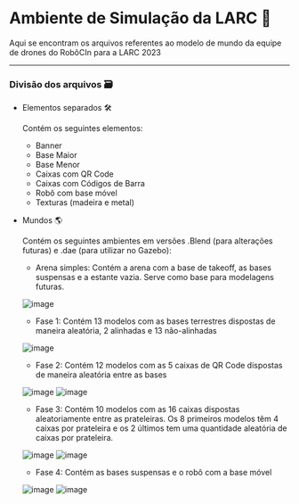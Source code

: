 # Ambiente de Simulação da LARC 🚀

Aqui se encontram os arquivos referentes ao modelo de mundo da equipe de drones do RobôCIn para a LARC 2023

---
### Divisão dos arquivos 🗃️
* Elementos separados 🛠

  Contém os seguintes elementos:
  * Banner
  * Base Maior
  * Base Menor
  * Caixas com QR Code
  * Caixas com Códigos de Barra
  * Robô com base móvel
  * Texturas (madeira e metal) 

* Mundos 🌎

  Contém os seguintes ambientes em versões .Blend (para alterações futuras) e .dae (para utilizar no Gazebo):
  * Arena simples: Contém a arena com a base de takeoff, as bases suspensas e a estante vazia. Serve como base para modelagens futuras.
  
  ![image](https://github.com/amandaarruda/ambiente-de-simulacao-LARC/assets/66084295/9190d546-78fb-4a2e-836a-58877a0039e7)
  * Fase 1: Contém 13 modelos com as bases terrestres dispostas de maneira aleatória, 2 alinhadas e 13 não-alinhadas

  ![image](https://github.com/amandaarruda/ambiente-de-simulacao-LARC/assets/66084295/b4bc723b-c3a4-4ac6-af60-3fc25d808240)
  * Fase 2: Contém 12 modelos com as 5 caixas de QR Code dispostas de maneira aleatória entre as bases

  ![image](https://github.com/amandaarruda/ambiente-de-simulacao-LARC/assets/66084295/3d862e7b-166f-43e1-9a3c-5b83c405fd9f) 
  ![image](https://github.com/amandaarruda/ambiente-de-simulacao-LARC/assets/66084295/0b529bf6-9433-4cd4-aa71-e2089b190b1e)


  * Fase 3: Contém 10 modelos com as 16 caixas dispostas aleatoriamente entre as prateleiras. Os 8 primeiros modelos têm 4 caixas por prateleira e os 2 últimos tem uma quantidade aleatória de caixas por prateleira.

  ![image](https://github.com/amandaarruda/ambiente-de-simulacao-LARC/assets/66084295/7a7bf4e8-6552-4f07-b445-2a7f51832fce)
  ![image](https://github.com/amandaarruda/ambiente-de-simulacao-LARC/assets/66084295/b88766d7-5066-485c-98f6-89f2accecd70)

  * Fase 4: Contém as bases suspensas e o robô com a base móvel
  
  ![image](https://github.com/amandaarruda/ambiente-de-simulacao-LARC/assets/66084295/584a7add-eb33-451b-ae29-4f2a4fbfc614)
  ![image](https://github.com/amandaarruda/ambiente-de-simulacao-LARC/assets/66084295/15293210-858e-4691-949c-2771a3ef4908)
